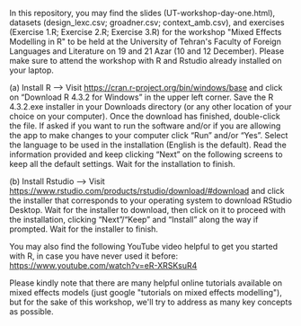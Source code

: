 In this repository, you may find the slides (UT-workshop-day-one.html), datasets (design_lexc.csv; groadner.csv; context_amb.csv), and exercises (Exercise 1.R; Exercise 2.R; Exercise 3.R) for the workshop "Mixed Effects Modelling in R" to be held at the University of Tehran's Faculty of Foreign Languages and Literature on 19 and 21 Azar (10 and 12 December). Please make sure to attend the workshop with R and Rstudio already installed on your laptop.

(a) Install R --> Visit https://cran.r-project.org/bin/windows/base and click on “Download R 4.3.2 for Windows” in the upper left corner. Save the R 4.3.2.exe installer in your Downloads directory (or any other location of your choice on your computer). Once the download has finished, double-click the file. If asked if you want to run the software and/or if you are allowing the app to make changes to your computer click “Run” and/or “Yes”. Select the language to be used in the installation (English is the default). Read the information provided and keep clicking “Next” on the following screens to keep all the default settings. Wait for the installation to finish.

(b) Install Rstudio --> Visit https://www.rstudio.com/products/rstudio/download/#download and click the installer that corresponds to your operating system to download RStudio Desktop. Wait for the installer to download, then click on it to proceed with the installation, clicking “Next”/“Keep” and “Install” along the way if prompted. Wait for the installer to finish.

You may also find the following YouTube video helpful to get you started with R, in case you have never used it before: https://www.youtube.com/watch?v=eR-XRSKsuR4

Please kindly note that there are many helpful online tutorials available on mixed effects models (just google "tutorials on mixed effects modelling"), but for the sake of this workshop, we'll try to address as many key concepts as possible.
